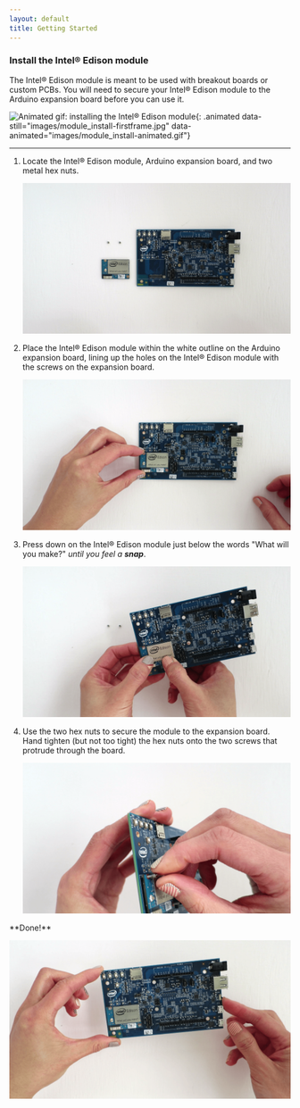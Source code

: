 ```yaml
---
layout: default
title: Getting Started
---
```


### Install the Intel® Edison module

The Intel® Edison module is meant to be used with breakout boards or custom PCBs. You will need to secure your Intel® Edison module to the Arduino expansion board before you can use it.

![Animated gif: installing the Intel® Edison module](){: .animated data-still="images/module_install-firstframe.jpg" data-animated="images/module_install-animated.gif"}

---

1. Locate the Intel® Edison module, Arduino expansion board, and two metal hex nuts.

    ![Parts needed when installing the Intel® Edison module](images/module_install-overview.png)

2. Place the Intel® Edison module within the white outline on the Arduino expansion board, lining up the holes on the Intel® Edison module with the screws on the expansion board.

    ![Placement of Intel® Edison module on Arduino expansion board](images/module_install-placement.png)

3. Press down on the Intel® Edison module just below the words "What will you make?" _until you feel a **snap**_.

    ![Press down on Intel® Edison module](images/module_install-press_down.png)

4. Use the two hex nuts to secure the module to the expansion board. Hand tighten (but not too tight) the hex nuts onto the two screws that protrude through the board.

    ![Securing module with hex nut](images/module_install-screws.png)

<div class="callout done" markdown="1">
**Done!**

![Intel® Edison module installed](images/module_install-done.png)
</div>